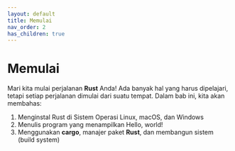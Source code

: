 ```yaml
---
layout: default
title: Memulai 
nav_order: 2
has_children: true
---
```


# Memulai

Mari kita mulai perjalanan **Rust** Anda! Ada banyak hal yang harus dipelajari, tetapi setiap perjalanan dimulai dari suatu tempat. Dalam bab ini, kita akan membahas:

1. Menginstal Rust di Sistem Operasi Linux, macOS, dan Windows
2. Menulis program yang menampilkan Hello, world!
3. Menggunakan **cargo**, manajer paket **Rust**, dan membangun sistem (build system)